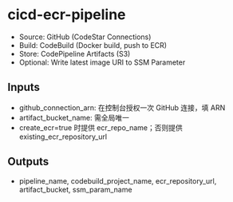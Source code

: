 # cicd-ecr-pipeline

- Source: GitHub (CodeStar Connections)
- Build: CodeBuild (Docker build, push to ECR)
- Store: CodePipeline Artifacts (S3)
- Optional: Write latest image URI to SSM Parameter

## Inputs
- github_connection_arn: 在控制台授权一次 GitHub 连接，填 ARN
- artifact_bucket_name: 需全局唯一
- create_ecr=true 时提供 ecr_repo_name；否则提供 existing_ecr_repository_url

## Outputs
- pipeline_name, codebuild_project_name, ecr_repository_url, artifact_bucket, ssm_param_name